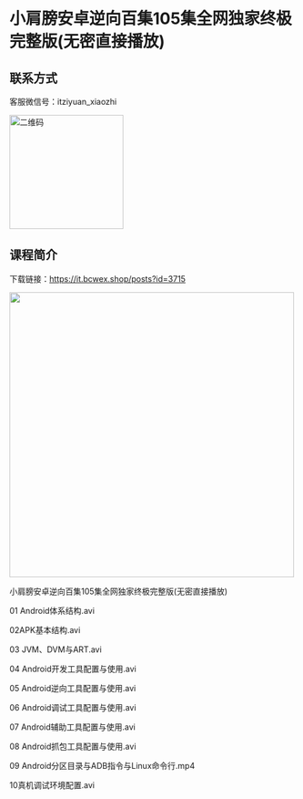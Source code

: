 # 小肩膀安卓逆向百集105集全网独家终极完整版(无密直接播放)

## 联系方式

客服微信号：itziyuan_xiaozhi

<img src="https://ziyuanyun.oss-cn-guangzhou.aliyuncs.com/common/20240614073449/666b82192834a.jpg" width="200" height="200" alt="二维码">

## 课程简介

下载链接：https://it.bcwex.shop/posts?id=3715

<img src="https://ziyuanyun.oss-cn-guangzhou.aliyuncs.com/yun/20240515185311/664494172abbf.jpg" width="500" alt="">

  小肩膀安卓逆向百集105集全网独家终极完整版(无密直接播放)



 01 Android体系结构.avi

 02APK基本结构.avi

 03 JVM、DVM与ART.avi

 04 Android开发工具配置与使用.avi

 05 Android逆向工具配置与使用.avi

 06 Android调试工具配置与使用.avi

 07 Android辅助工具配置与使用.avi

 08 Android抓包工具配置与使用.avi

 09 Android分区目录与ADB指令与Linux命令行.mp4

 10真机调试环境配置.avi

  